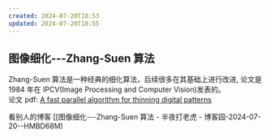 ```yaml
---
created: 2024-07-20T18:53
updated: 2024-07-20T18:55
---
```


## 图像细化---Zhang-Suen 算法

Zhang-Suen 算法是一种经典的细化算法，后续很多在其基础上进行改进, 论文是 1984 年在 IPCV(Image Processing and Computer Vision)发表的。  
论文 pdf: [A fast parallel algorithm for thinning digital patterns](https://sci-hub.hkvisa.net/10.1145/357994.358023)

看别人的博客
[[图像细化---Zhang-Suen 算法 - 半夜打老虎 - 博客园-2024-07-20--HMBD68M)
